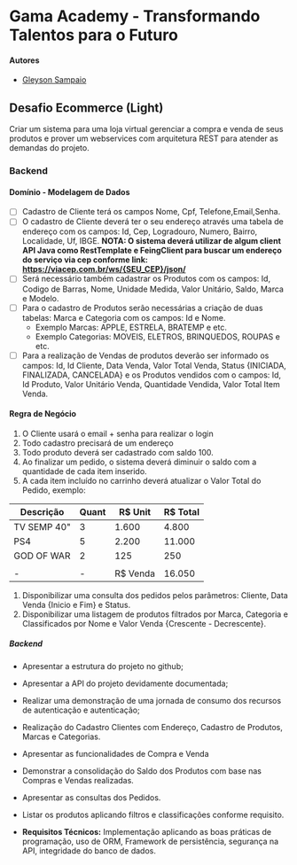 # Gama Academy - Transformando Talentos para o Futuro

#### Autores
- [Gleyson Sampaio](https://github.com/gleyson-gama)

## Desafio Ecommerce (Light)
Criar um sistema para uma loja virtual gerenciar a compra e venda de seus produtos e prover um webservices com arquitetura REST para atender as demandas do projeto.
### Backend

#### Domínio - Modelagem de Dados

- [ ] Cadastro de Cliente terá os campos Nome, Cpf, Telefone,Email,Senha.
- [ ] O cadastro de Cliente deverá ter o seu endereço através uma tabela de endereço com os campos: Id, Cep, Logradouro, Numero, Bairro, Localidade, Uf, IBGE.
**NOTA: O sistema deverá utilizar de algum client API Java como RestTemplate e FeingClient para buscar um endereço do serviço via cep conforme link: https://viacep.com.br/ws/{SEU_CEP}/json/** 
- [ ] Será necessário também cadastrar os Produtos com os campos: Id, Codigo de Barras, Nome, Unidade Medida, Valor Unitário, Saldo, Marca e Modelo.
- [ ] Para o cadastro de Produtos serão necessárias a criação de duas tabelas: Marca e Categoria com os campos: Id e Nome.
	* Exemplo Marcas: APPLE, ESTRELA, BRATEMP e etc.
	* Exemplo Categorias: MOVEIS, ELETROS, BRINQUEDOS, ROUPAS e etc.
- [ ] Para a realização de Vendas de produtos deverão ser informado os campos: Id, Id Cliente, Data Venda, Valor Total Venda, Status {INICIADA, FINALIZADA, CANCELADA} e os Produtos vendidos com o campos: Id, Id Produto, Valor Unitário Venda, Quantidade Vendida, Valor Total Item Venda.

#### Regra de Negócio

1. O Cliente usará o email + senha para realizar o login
1. Todo cadastro precisará de um endereço
1. Todo produto deverá ser cadastrado com saldo 100.
1. Ao finalizar um pedido, o sistema deverá diminuir o saldo com a quantidade de cada item inserido.
1. A cada item incluído no carrinho deverá atualizar o Valor Total do Pedido, exemplo:

| Descrição   | Quant | R$ Unit | R$ Total |
| ------------|-------|---------|----------|
| TV SEMP 40" | 3     | 1.600   |  4.800   |
| PS4         | 5     | 2.200   | 11.000   |
| GOD OF WAR  | 2     |   125   |    250   |
|             |       |         |          |
|       -     |	-     | R$ Venda | 16.050  |

1. Disponibilizar uma consulta dos pedidos pelos parâmetros: Cliente, Data Venda {Inicio e Fim} e Status. 
2. Disponibilizar uma listagem de produtos filtrados por Marca, Categoria e Classificados por Nome e Valor Venda {Crescente - Decrescente}. 

##### Backend

- Apresentar a estrutura do projeto no github;
- Apresentar a API do projeto devidamente documentada;
- Realizar uma demonstração de uma jornada de consumo dos recursos de autenticação e autenticação;

- Realização do Cadastro Clientes com Endereço, Cadastro de Produtos, Marcas e Categorias.
- Apresentar as funcionalidades de Compra e Venda
- Demonstrar a consolidação do Saldo dos Produtos com base nas Compras e Vendas realizadas.
- Apresentar as consultas dos Pedidos.
- Listar os produtos aplicando filtros e classificações conforme requisito.

- **Requisitos Técnicos:** Implementação aplicando as boas práticas de programação, uso de ORM, Framework de persistência, segurança na API, integridade do banco de dados. 


